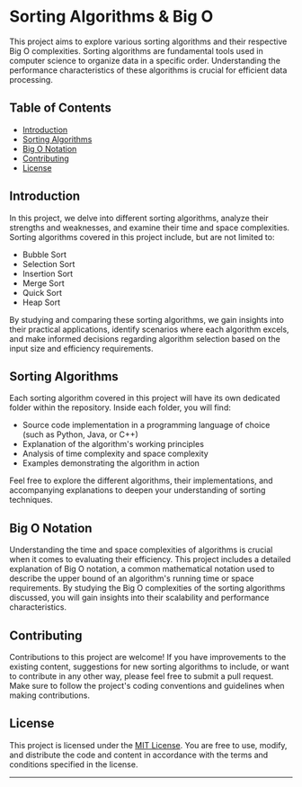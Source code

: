 # Sorting Algorithms & Big O

This project aims to explore various sorting algorithms and their respective Big O complexities. Sorting algorithms are fundamental tools used in computer science to organize data in a specific order. Understanding the performance characteristics of these algorithms is crucial for efficient data processing.

## Table of Contents

- [Introduction](#introduction)
- [Sorting Algorithms](#sorting-algorithms)
- [Big O Notation](#big-o-notation)
- [Contributing](#contributing)
- [License](#license)

## Introduction

In this project, we delve into different sorting algorithms, analyze their strengths and weaknesses, and examine their time and space complexities. Sorting algorithms covered in this project include, but are not limited to:

- Bubble Sort
- Selection Sort
- Insertion Sort
- Merge Sort
- Quick Sort
- Heap Sort

By studying and comparing these sorting algorithms, we gain insights into their practical applications, identify scenarios where each algorithm excels, and make informed decisions regarding algorithm selection based on the input size and efficiency requirements.

## Sorting Algorithms

Each sorting algorithm covered in this project will have its own dedicated folder within the repository. Inside each folder, you will find:

- Source code implementation in a programming language of choice (such as Python, Java, or C++)
- Explanation of the algorithm's working principles
- Analysis of time complexity and space complexity
- Examples demonstrating the algorithm in action

Feel free to explore the different algorithms, their implementations, and accompanying explanations to deepen your understanding of sorting techniques.

## Big O Notation

Understanding the time and space complexities of algorithms is crucial when it comes to evaluating their efficiency. This project includes a detailed explanation of Big O notation, a common mathematical notation used to describe the upper bound of an algorithm's running time or space requirements. By studying the Big O complexities of the sorting algorithms discussed, you will gain insights into their scalability and performance characteristics.

## Contributing

Contributions to this project are welcome! If you have improvements to the existing content, suggestions for new sorting algorithms to include, or want to contribute in any other way, please feel free to submit a pull request. Make sure to follow the project's coding conventions and guidelines when making contributions.

## License

This project is licensed under the [MIT License](LICENSE). You are free to use, modify, and distribute the code and content in accordance with the terms and conditions specified in the license.

---
